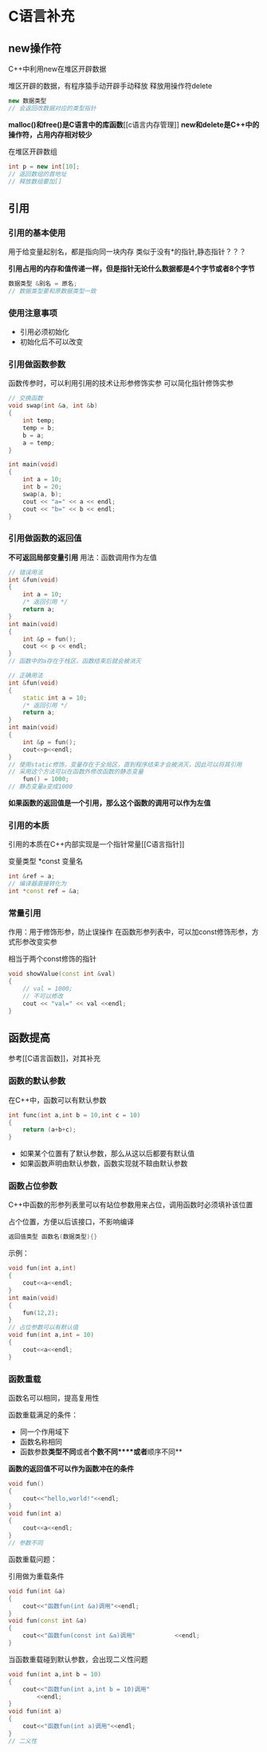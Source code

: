 # C语言补充
## new操作符

C++中利用new在堆区开辟数据

堆区开辟的数据，有程序猿手动开辟手动释放
释放用操作符delete

~~~c++
new 数据类型
// 会返回改数据对应的类型指针
~~~

**malloc()和free()是C语言中的库函数**[[c语言内存管理]]
**new和delete是C++中的操作符，占用内存相对较少**

在堆区开辟数组

~~~c++
int p = new int[10];
// 返回数组的首地址
// 释放数组要加[]
~~~

## 引用

### 引用的基本使用

用于给变量起别名，都是指向同一块内存
类似于没有*的指针,静态指针？？？

**引用占用的内存和值传递一样，但是指针无论什么数据都是4个字节或者8个字节**

~~~c++
数据类型 &别名 = 原名;
// 数据类型要和原数据类型一致
~~~

### 使用注意事项

+ 引用必须初始化
+ 初始化后不可以改变

### 引用做函数参数

函数传参时，可以利用引用的技术让形参修饰实参
可以简化指针修饰实参

~~~c++
// 交换函数
void swap(int &a, int &b)
{
    int temp;
    temp = b;
    b = a;
    a = temp;
}

int main(void)
{
    int a = 10;
    int b = 20;
    swap(a, b);
    cout << "a=" << a << endl;
    cout << "b=" << b << endl;
}
~~~

### 引用做函数的返回值

**不可返回局部变量引用**
用法：函数调用作为左值

~~~c++
// 错误用法
int &fun(void)
{
    int a = 10;
    /* 返回引用 */
    return a;
}
int main(void)
{
    int &p = fun();
    cout << p << endl;
}
// 函数中的a存在于栈区，函数结束后就会被消灭

// 正确用法
int &fun(void)
{
    static int a = 10;
    /* 返回引用 */
    return a;
}
int main(void)
{
    int &p = fun();
    cout<<p<<endl;
}
// 使用static修饰，变量存在于全局区，直到程序结束才会被消灭，因此可以将其引用
// 采用这个方法可以在函数外修改函数的静态变量
	fun() = 1000;
// 静态变量a变成1000
~~~

**如果函数的返回值是一个引用，那么这个函数的调用可以作为左值**

### 引用的本质

引用的本质在C++内部实现是一个指针常量[[C语言指针]]

 变量类型 *const 变量名

~~~c++
int &ref = a;
// 编译器直接转化为
int *const ref = &a;
~~~

 ### 常量引用

作用：用于修饰形参，防止误操作
在函数形参列表中，可以加const修饰形参，方式形参改变实参

相当于两个const修饰的指针

~~~c++
void showValue(const int &val)
{
    // val = 1000;
    // 不可以修改
    cout << "val=" << val <<endl;
}
~~~

## 函数提高
参考[[C语言函数]]，对其补充

### 函数的默认参数

在C++中，函数可以有默认参数

~~~c++
int func(int a,int b = 10,int c = 10)
{
    return (a+b+c);
}
~~~

+ 如果某个位置有了默认参数，那么从这以后都要有默认值
+ 如果函数声明由默认参数，函数实现就不鞥由默认参数

### 函数占位参数

C++中函数的形参列表里可以有站位参数用来占位，调用函数时必须填补该位置

占个位置，方便以后该接口，不影响编译

~~~c++
返回值类型 函数名(数据类型){}
~~~

示例：

~~~c++
void fun(int a,int)
{
    cout<<a<<endl;
}
int main(void)
{
    fun(12,2);
}
// 占位参数可以有默认值
void fun(int a,int = 10)
{
    cout<<a<<endl;
}
~~~

### 函数重载

函数名可以相同，提高复用性

函数重载满足的条件：

+ 同一个作用域下
+ 函数名称相同
+ 函数参数**类型不同**或者**个数不同****或者**顺序不同**

**函数的返回值不可以作为函数冲在的条件**

~~~c++
void fun()
{
    cout<<"hello,world!"<<endl;
}
void fun(int a)
{
    cout<<a<<endl;
}
// 参数不同
~~~

函数重载问题：

引用做为重载条件

~~~c++
void fun(int &a)
{
    cout<<"函数fun(int &a)调用"<<endl;
}
void fun(const int &a)
{
    cout<<"函数fun(const int &a)调用"			<<endl;
}

~~~



当函数重载碰到默认参数，会出现二义性问题

~~~c++
void fun(int a,int b = 10)
{
    cout<<"函数fun(int a,int b = 10)调用"
        <<endl;
}
void fun(int a)
{
    cout<<"函数fun(int a)调用"<<endl;
}
// 二义性
~~~

